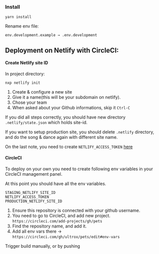 ### Install

`yarn install`

Rename env file:

`env.development.example → .env.development`


## Deployment on Netlify with CircleCI:


#### Create Netlify site ID

In project directory:

`nxp netlify init`

1. Create & configure a new site
2. Give it a name(this will be your subdomain on netlify). 
3. Chose your team
4. When asked about your Github informations, skip it `Ctrl-C`

If you did all steps correctly, you should have new directory 
`.netlify/state.json` which holds site-id.

If you want to setup production site, you should delete `.netlify` directory,
and do the song & dance again with different site name.

On the last note, you need to create `NETLIFY_ACCESS_TOKEN` [here](https://app.netlify.com/user/applications/personal)


#### CircleCI

To deploy on your own you need to create following env variables in your
CircleCI management panel.


At this point you should have all the env variables.

```
STAGING_NETLIFY_SITE_ID 
NETLIFY_ACCESS_TOKEN
PRODUCTION_NETLIFY_SITE_ID
```

1. Ensure this repository is connected with your github username.
2. You need to go to CircleCI, and add new project.
`https://circleci.com/add-projects/gh/pets`
3. Find the repository name, and add it.
4. Add all env vars there → `https://circleci.com/gh/ultrox/pets/edit#env-vars`

Trigger build manually, or by pushing
